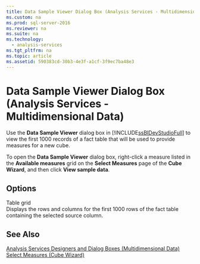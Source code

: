```yaml
---
title: Data Sample Viewer Dialog Box (Analysis Services - Multidimensional Data)
ms.custom: na
ms.prod: sql-server-2016
ms.reviewer: na
ms.suite: na
ms.technology: 
  - analysis-services
ms.tgt_pltfrm: na
ms.topic: article
ms.assetid: 590383cd-30b3-4e3f-a1cf-3f9ec7ba48e3
---
```

# Data Sample Viewer Dialog Box (Analysis Services - Multidimensional Data)
  Use the **Data Sample Viewer** dialog box in [!INCLUDE[ssBIDevStudioFull](../../Topics/TopicNameContainA/includes/ssBIDevStudioFull_md.md)] to view the first 1000 records of a fact table that will be used to provide measures for a new cube.  
  
 To open the **Data Sample Viewer** dialog box, right-click a measure listed in the **Available measures** grid on the **Select Measures** page of the **Cube Wizard**, and then click **View sample data**.  
  
## Options  
 Table grid  
 Displays the rows and columns for the first 1000 rows of the fact table containing the selected source column.  
  
## See Also  
 [Analysis Services Designers and Dialog Boxes &#40;Multidimensional Data&#41;](../../Topics/TopicNameNotContainA/Analysis-Services-Designers-and-Dialog-Boxes--Multidimensional-Data-.md)   
 [Select Measures &#40;Cube Wizard&#41;](../../Topics/TopicNameNotContainA/Select-Measures--Cube-Wizard-.md)  
  
  
